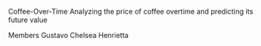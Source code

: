 Coffee-Over-Time
Analyzing the price of coffee overtime and predicting its future value

Members
Gustavo
Chelsea
Henrietta

